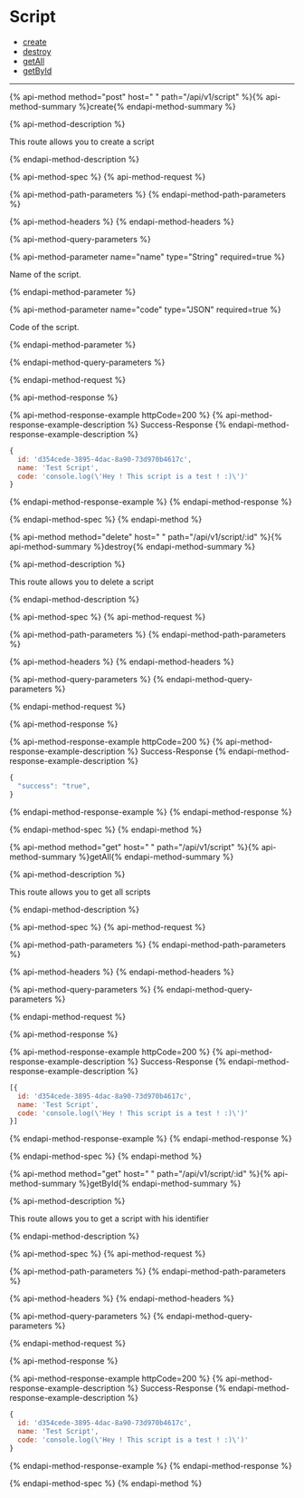 
# Script

- [create](#create)
- [destroy](#destroy)
- [getAll](#getAll)
- [getById](#getById)

___


{% api-method method="post" host=" " path="/api/v1/script" %}{% api-method-summary %}create{% endapi-method-summary %}

{% api-method-description %}
<p>This route allows you to create a script</p>
{% endapi-method-description %}

{% api-method-spec %}
{% api-method-request %}

{% api-method-path-parameters %}
{% endapi-method-path-parameters %}

{% api-method-headers %} 
{% endapi-method-headers %}

{% api-method-query-parameters %}

{% api-method-parameter name="name" type="String" required=true %}
<p>Name of the script.</p>{% endapi-method-parameter %}


{% api-method-parameter name="code" type="JSON" required=true %}
<p>Code of the script.</p>{% endapi-method-parameter %}

{% endapi-method-query-parameters %}

{% endapi-method-request %}

{% api-method-response %}

{% api-method-response-example httpCode=200 %}
{% api-method-response-example-description %}
Success-Response
{% endapi-method-response-example-description %}

```javascript
{
  id: 'd354cede-3895-4dac-8a90-73d970b4617c',
  name: 'Test Script',
  code: 'console.log(\'Hey ! This script is a test ! :)\')'
}
```
{% endapi-method-response-example %}
{% endapi-method-response %}

{% endapi-method-spec %}
{% endapi-method %}

{% api-method method="delete" host=" " path="/api/v1/script/:id" %}{% api-method-summary %}destroy{% endapi-method-summary %}

{% api-method-description %}
<p>This route allows you to delete a script</p>
{% endapi-method-description %}

{% api-method-spec %}
{% api-method-request %}

{% api-method-path-parameters %}
{% endapi-method-path-parameters %}

{% api-method-headers %} 
{% endapi-method-headers %}

{% api-method-query-parameters %}
{% endapi-method-query-parameters %}

{% endapi-method-request %}

{% api-method-response %}

{% api-method-response-example httpCode=200 %}
{% api-method-response-example-description %}
Success-Response
{% endapi-method-response-example-description %}

```javascript
{
  "success": "true",
}
```
{% endapi-method-response-example %}
{% endapi-method-response %}

{% endapi-method-spec %}
{% endapi-method %}

{% api-method method="get" host=" " path="/api/v1/script" %}{% api-method-summary %}getAll{% endapi-method-summary %}

{% api-method-description %}
<p>This route allows you to get all scripts</p>
{% endapi-method-description %}

{% api-method-spec %}
{% api-method-request %}

{% api-method-path-parameters %}
{% endapi-method-path-parameters %}

{% api-method-headers %} 
{% endapi-method-headers %}

{% api-method-query-parameters %}
{% endapi-method-query-parameters %}

{% endapi-method-request %}

{% api-method-response %}

{% api-method-response-example httpCode=200 %}
{% api-method-response-example-description %}
Success-Response
{% endapi-method-response-example-description %}

```javascript
[{
  id: 'd354cede-3895-4dac-8a90-73d970b4617c',
  name: 'Test Script',
  code: 'console.log(\'Hey ! This script is a test ! :)\')'
}]
```
{% endapi-method-response-example %}
{% endapi-method-response %}

{% endapi-method-spec %}
{% endapi-method %}

{% api-method method="get" host=" " path="/api/v1/script/:id" %}{% api-method-summary %}getById{% endapi-method-summary %}

{% api-method-description %}
<p>This route allows you to get a script with his identifier</p>
{% endapi-method-description %}

{% api-method-spec %}
{% api-method-request %}

{% api-method-path-parameters %}
{% endapi-method-path-parameters %}

{% api-method-headers %} 
{% endapi-method-headers %}

{% api-method-query-parameters %}
{% endapi-method-query-parameters %}

{% endapi-method-request %}

{% api-method-response %}

{% api-method-response-example httpCode=200 %}
{% api-method-response-example-description %}
Success-Response
{% endapi-method-response-example-description %}

```javascript
{
  id: 'd354cede-3895-4dac-8a90-73d970b4617c',
  name: 'Test Script',
  code: 'console.log(\'Hey ! This script is a test ! :)\')'
}
```
{% endapi-method-response-example %}
{% endapi-method-response %}

{% endapi-method-spec %}
{% endapi-method %}
